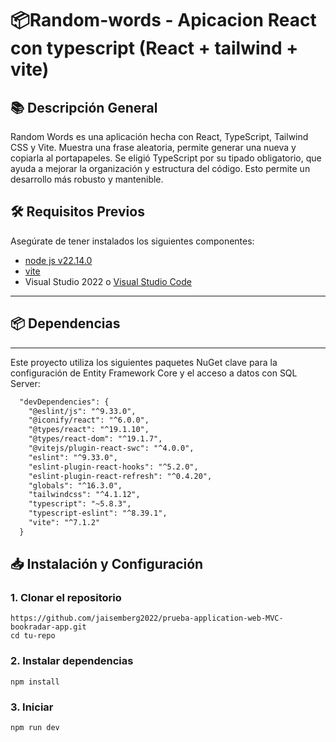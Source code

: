 # 📦Random-words - Apicacion React con typescript (React + tailwind + vite)

## 📚 Descripción General

Random Words es una aplicación hecha con React, TypeScript, Tailwind CSS y Vite. Muestra una frase aleatoria, permite generar una nueva y copiarla al portapapeles. Se eligió TypeScript por su tipado obligatorio, que ayuda a  mejorar la organización y estructura del código. Esto permite un desarrollo más robusto y mantenible.

## 🛠️ Requisitos Previos

Asegúrate de tener instalados los siguientes componentes:

- [node js v22.14.0](https://nodejs.org/en/download/)
- [vite](https://vite.dev/)
- Visual Studio 2022 o [Visual Studio Code](https://code.visualstudio.com/)

---
## 📦 Dependencias 
---

Este proyecto utiliza los siguientes paquetes NuGet clave para la configuración de Entity Framework Core y el acceso a datos con SQL Server:

```xml
  "devDependencies": {
    "@eslint/js": "^9.33.0",
    "@iconify/react": "^6.0.0",
    "@types/react": "^19.1.10",
    "@types/react-dom": "^19.1.7",
    "@vitejs/plugin-react-swc": "^4.0.0",
    "eslint": "^9.33.0",
    "eslint-plugin-react-hooks": "^5.2.0",
    "eslint-plugin-react-refresh": "^0.4.20",
    "globals": "^16.3.0",
    "tailwindcss": "^4.1.12",
    "typescript": "~5.8.3",
    "typescript-eslint": "^8.39.1",
    "vite": "^7.1.2"
  }
````

## 📥 Instalación y Configuración

### 1. Clonar el repositorio

```code
https://github.com/jaisemberg2022/prueba-application-web-MVC-bookradar-app.git
cd tu-repo
````

### 2.  Instalar dependencias
```code
npm install 
````
### 3.  Iniciar 
```bash
npm run dev
````


